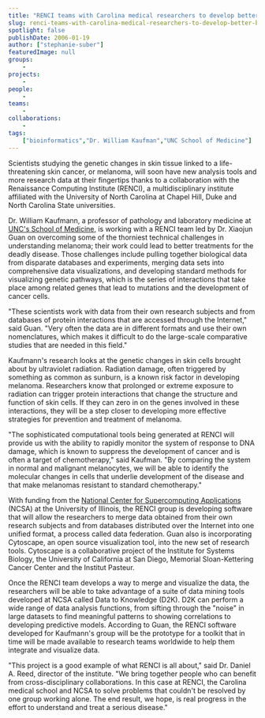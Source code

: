 ```yaml
---
title: "RENCI teams with Carolina medical researchers to develop better bioinformatics tools"
slug: renci-teams-with-carolina-medical-researchers-to-develop-better-bioinformatics-tools
spotlight: false
publishDate: 2006-01-19
author: ["stephanie-suber"]
featuredImage: null
groups:
    - 
projects:
    - 
people:
    - 
teams: 
    - 
collaborations:
    - 
tags:
    ["bioinformatics","Dr. William Kaufman","UNC School of Medicine"]
---
```

Scientists studying the genetic changes in skin tissue linked to a life-threatening skin cancer, or melanoma, will soon have new analysis tools and more research data at their fingertips thanks to a collaboration with the Renaissance Computing Institute (RENCI), a multidisciplinary institute affiliated with the University of North Carolina at Chapel Hill, Duke and North Carolina State universities. <!--more-->

Dr. William Kaufmann, a professor of pathology and laboratory medicine at <a href="http://www.med.unc.edu/" target="_blank"> UNC's School of Medicine,</a> is working with a RENCI team led by Dr. Xiaojun Guan on overcoming some of the thorniest technical challenges in understanding melanoma; their work could lead to better treatments for the deadly disease. Those challenges include pulling together biological data from disparate databases and experiments, merging data sets into comprehensive data visualizations, and developing standard methods for visualizing genetic pathways, which is the series of interactions that take place among related genes that lead to mutations and the development of cancer cells.

"These scientists work with data from their own research subjects and from databases of protein interactions that are accessed through the Internet," said Guan. "Very often the data are in different formats and use their own nomenclatures, which makes it difficult to do the large-scale comparative studies that are needed in this field."

Kaufmann's research looks at the genetic changes in skin cells brought about by ultraviolet radiation. Radiation damage, often triggered by something as common as sunburn, is a known risk factor in developing melanoma. Researchers know that prolonged or extreme exposure to radiation can trigger protein interactions that change the structure and function of skin cells. If they can zero in on the genes involved in these interactions, they will be a step closer to developing more effective strategies for prevention and treatment of melanoma.

"The sophisticated computational tools being generated at RENCI will provide us with the ability to rapidly monitor the system of response to DNA damage, which is known to suppress the development of cancer and is often a target of chemotherapy," said Kaufman. "By comparing the system in normal and malignant melanocytes, we will be able to identify the molecular changes in cells that underlie development of the disease and that make melanomas resistant to standard chemotherapy."

With funding from the <a href="http://www.ncsa.uiuc.edu/" target="_blank"> National Center for Supercomputing Applications</a> (NCSA) at the University of Illinois, the RENCI group is developing software that will allow the researchers to merge data obtained from their own research subjects and from databases distributed over the Internet into one unified format, a process called data federation. Guan also is incorporating Cytoscape, an open source visualization tool, into the new set of research tools. Cytoscape is a collaborative project of the Institute for Systems Biology, the University of California at San Diego, Memorial Sloan-Kettering Cancer Center and the Institut Pasteur.

Once the RENCI team develops a way to merge and visualize the data, the researchers will be able to take advantage of a suite of data mining tools developed at NCSA called Data to Knowledge (D2K). D2K can perform a wide range of data analysis functions, from sifting through the "noise" in large datasets to find meaningful patterns to showing correlations to developing predictive models. According to Guan, the RENCI software developed for Kaufmann's group will be the prototype for a toolkit that in time will be made available to research teams worldwide to help them integrate and visualize data.

"This project is a good example of what RENCI is all about," said Dr. Daniel A. Reed, director of the institute. "We bring together people who can benefit from cross-disciplinary collaborations. In this case at RENCI, the Carolina medical school and NCSA to solve problems that couldn't be resolved by one group working alone. The end result, we hope, is real progress in the effort to understand and treat a serious disease."
